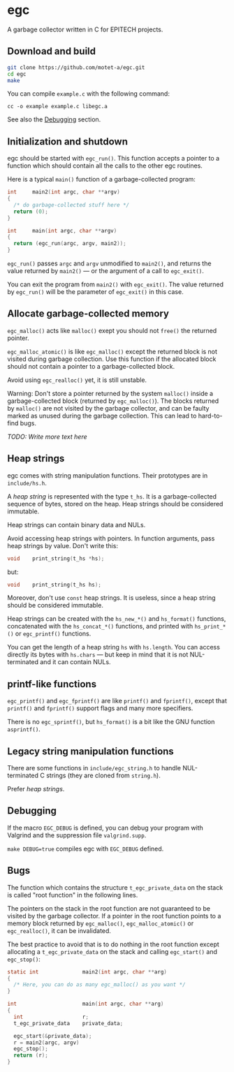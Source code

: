 # egc

A garbage collector written in C for EPITECH projects.



## Download and build

```sh
git clone https://github.com/motet-a/egc.git
cd egc
make
```

You can compile `example.c` with the following command:

`cc -o example example.c libegc.a`

See also the [Debugging](https://github.com/motet-a/egc#debugging)
section.



## Initialization and shutdown

egc should be started with `egc_run()`. This function accepts a
pointer to a function which should contain all the calls to the
other egc routines.

Here is a typical `main()` function of a garbage-collected program:

```c
int     main2(int argc, char **argv)
{
  /* do garbage-collected stuff here */
  return (0);
}

int     main(int argc, char **argv)
{
  return (egc_run(argc, argv, main2));
}
```

`egc_run()` passes `argc` and `argv` unmodified to `main2()`,
and returns the value returned by `main2()` — or the argument of
a call to `egc_exit()`.

You can exit the program from `main2()` with `egc_exit()`. The value
returned by `egc_run()` will be the parameter of `egc_exit()` in this
case.



## Allocate garbage-collected memory

`egc_malloc()` acts like `malloc()` exept you should not `free()`
the returned pointer.

`egc_malloc_atomic()` is like `egc_malloc()` except the returned
block is not visited during garbage collection. Use this function
if the allocated block should not contain a pointer to a
garbage-collected block.

Avoid using `egc_realloc()` yet, it is still unstable.

Warning: Don't store a pointer returned by the system `malloc()`
inside a garbage-collected block (returned by `egc_malloc()`).
The blocks returned by `malloc()` are not visited by the garbage
collector, and can be faulty marked as unused during the garbage
collection. This can lead to hard-to-find bugs.

*TODO: Write more text here*



## Heap strings

egc comes with string manipulation functions. Their prototypes
are in `include/hs.h`.

A *heap string* is represented with the type `t_hs`. It is a
garbage-collected sequence of bytes, stored on the heap. Heap
strings should be considered immutable.

Heap strings can contain binary data and NULs.

Avoid accessing heap strings with pointers. In function arguments,
pass heap strings by value. Don't write this:

```c
void    print_string(t_hs *hs);
```

but:

```c
void    print_string(t_hs hs);
```

Moreover, don't use `const` heap strings. It is useless, since
a heap string should be considered immutable.

Heap strings can be created with the `hs_new_*()` and
`hs_format()` functions, concatenated with the `hs_concat_*()`
functions, and printed with `hs_print_*()` or `egc_printf()`
functions.

You can get the length of a heap string `hs` with `hs.length`.
You can access directly its bytes with `hs.chars` — but keep
in mind that it is not NUL-terminated and it can contain NULs.



## printf-like functions

`egc_printf()` and `egc_fprintf()` are like `printf()` and
`fprintf()`, except that `printf()` and `fprintf()` support
flags and many more specifiers.

There is no `egc_sprintf()`, but `hs_format()` is a bit like
the GNU function `asprintf()`.



## Legacy string manipulation functions

There are some functions in `include/egc_string.h` to handle
NUL-terminated C strings (they are cloned from `string.h`).

Prefer *heap strings*.



## Debugging

If the macro `EGC_DEBUG` is defined, you can debug your program
with Valgrind and the suppression file `valgrind.supp`.

`make DEBUG=true` compiles egc with `EGC_DEBUG` defined.



## Bugs

The function which contains the structure `t_egc_private_data` on
the stack is called "root function" in the following lines.

The pointers on the stack in the root function are not guaranteed
to be visited by the garbage collector. If a pointer in the root
function points to a memory block returned by `egc_malloc()`,
`egc_malloc_atomic()` or `egc_realloc()`, it can be invalidated.

The best practice to avoid that is to do nothing in the root
function except allocating a `t_egc_private_data` on the stack and
calling `egc_start()` and `egc_stop()`:

```c
static int              main2(int argc, char **arg)
{
  /* Here, you can do as many egc_malloc() as you want */
}

int                     main(int argc, char **arg)
{
  int                   r;
  t_egc_private_data    private_data;

  egc_start(&private_data);
  r = main2(argc, argv)
  egc_stop();
  return (r);
}
```

